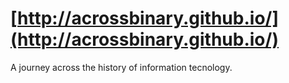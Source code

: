 # [http://acrossbinary.github.io/](http://acrossbinary.github.io/)

A journey across the history of information tecnology.
